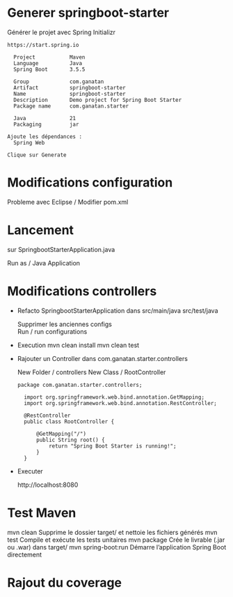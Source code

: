 
# Generer springboot-starter

 Générer le projet avec Spring Initializr
 
    https://start.spring.io

      Project           Maven
      Language          Java
      Spring Boot       3.5.5

      Group             com.ganatan
      Artifact          springboot-starter
      Name              springboot-starter
      Description       Demo project for Spring Boot Starter
      Package name      com.ganatan.starter

      Java              21
      Packaging         jar

    Ajoute les dépendances :
      Spring Web

    Clique sur Generate    

# Modifications configuration

  Probleme avec Eclipse / Modifier pom.xml
  
  <project xmlns="http://maven.apache.org/POM/4.0.0" xmlns:xsi="http://www.w3.org/2001/XMLSchema-instance"
	xsi:schemaLocation="http://maven.apache.org/POM/4.0.0 http://maven.apache.org/xsd/maven-4.0.0.xsd">

# Lancement
  sur SpringbootStarterApplication.java
  
  Run as / Java Application

# Modifications controllers

  - Refacto SpringbootStarterApplication
      dans src/main/java
      src/test/java

    Supprimer les anciennes configs      
      Run / run configurations

  - Execution 
    mvn clean install
    mvn clean test
    
  - Rajouter un Controller dans com.ganatan.starter.controllers
    
    New Folder / controllers
      New Class / RootController
    
        package com.ganatan.starter.controllers;

          import org.springframework.web.bind.annotation.GetMapping;
          import org.springframework.web.bind.annotation.RestController;

          @RestController
          public class RootController {

              @GetMapping("/")
              public String root() {
                  return "Spring Boot Starter is running!";
              }
          }

  - Executer
    
    http://localhost:8080
        
# Test Maven

  mvn clean	              Supprime le dossier target/ et nettoie les fichiers générés
  mvn test	              Compile et exécute les tests unitaires
  mvn package	            Crée le livrable (.jar ou .war) dans target/
  mvn spring-boot:run	    Démarre l’application Spring Boot directement


# Rajout du coverage  
